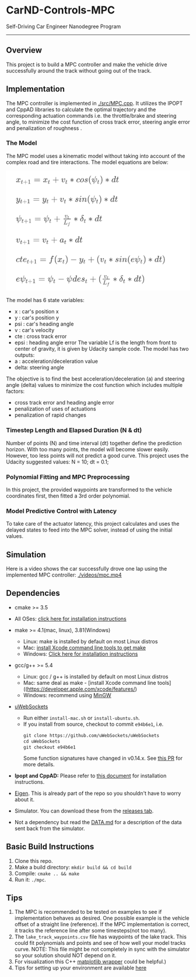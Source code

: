 # CarND-Controls-MPC
Self-Driving Car Engineer Nanodegree Program

---
## Overview
This project is to build a MPC controller and make the vehicle drive successfully around the track without going out of the track.


[//]: # (Image References)

[image1]: ./img/equations.png "Equations"

## Implementation
The MPC controller is implemented in [./src/MPC.cpp](./src/PID.cpp). It utilizes the IPOPT and CppAD libraries to calculate the optimal trajectory and the corresponding actuation commands i.e. the throttle/brake and steering angle, to minimize the cost function of cross track error, steering angle error and penalization of roughness .

### The Model
The MPC model uses a kinematic model without taking into account of the complex road and tire interactions. The model equations are below:

![Equations][image1]

The model has 6 state variables:
- x : car's position x
- y : car's position y
- psi : car's heading angle
- v : car's velocity
- cte : cross track error
- epsi : heading angle error
The variable Lf is the length from front to center of gravity, it is given by Udacity sample code.
The model has two outputs:
- a : acceleration/deceleration value
- delta: steering angle

The objective is to find the best acceleration/deceleration (a) and steering angle (delta) values to minimize the cost function which includes multiple factors:
- cross track error and heading angle error
- penalization of uses of actuations
- penalization of rapid changes

### Timestep Length and Elapsed Duration (N & dt)
Number of points (N) and time interval (dt) together define the prediction horizon. With too many points, the model will become slower easily. However, too less points will not predict a good curve. This project uses the Udacity suggested values: N = 10; dt = 0.1;

### Polynomial Fitting and MPC Preprocessing
In this project, the provided waypoints are transformed to the vehicle coordinates first, then fitted a 3rd order polynomial.

### Model Predictive Control with Latency
To take care of the actuator latency, this project calculates and uses the delayed states to feed into the MPC solver, instead of using the initial values.

## Simulation
Here is a video shows the car successfully drove one lap using the implemented MPC controller: [./videos/mpc.mp4](./videos/mpc.mp4)




## Dependencies

* cmake >= 3.5
 * All OSes: [click here for installation instructions](https://cmake.org/install/)
* make >= 4.1(mac, linux), 3.81(Windows)
  * Linux: make is installed by default on most Linux distros
  * Mac: [install Xcode command line tools to get make](https://developer.apple.com/xcode/features/)
  * Windows: [Click here for installation instructions](http://gnuwin32.sourceforge.net/packages/make.htm)
* gcc/g++ >= 5.4
  * Linux: gcc / g++ is installed by default on most Linux distros
  * Mac: same deal as make - [install Xcode command line tools]((https://developer.apple.com/xcode/features/)
  * Windows: recommend using [MinGW](http://www.mingw.org/)
* [uWebSockets](https://github.com/uWebSockets/uWebSockets)
  * Run either `install-mac.sh` or `install-ubuntu.sh`.
  * If you install from source, checkout to commit `e94b6e1`, i.e.
    ```
    git clone https://github.com/uWebSockets/uWebSockets
    cd uWebSockets
    git checkout e94b6e1
    ```
    Some function signatures have changed in v0.14.x. See [this PR](https://github.com/udacity/CarND-MPC-Project/pull/3) for more details.

* **Ipopt and CppAD:** Please refer to [this document](https://github.com/udacity/CarND-MPC-Project/blob/master/install_Ipopt_CppAD.md) for installation instructions.
* [Eigen](http://eigen.tuxfamily.org/index.php?title=Main_Page). This is already part of the repo so you shouldn't have to worry about it.
* Simulator. You can download these from the [releases tab](https://github.com/udacity/self-driving-car-sim/releases).
* Not a dependency but read the [DATA.md](./DATA.md) for a description of the data sent back from the simulator.


## Basic Build Instructions

1. Clone this repo.
2. Make a build directory: `mkdir build && cd build`
3. Compile: `cmake .. && make`
4. Run it: `./mpc`.


## Tips

1. The MPC is recommended to be tested on examples to see if implementation behaves as desired. One possible example
is the vehicle offset of a straight line (reference). If the MPC implementation is correct, it tracks the reference line after some timesteps(not too many).
2. The `lake_track_waypoints.csv` file has waypoints of the lake track. This could fit polynomials and points and see of how well your model tracks curve. NOTE: This file might be not completely in sync with the simulator so your solution should NOT depend on it.
3. For visualization this C++ [matplotlib wrapper](https://github.com/lava/matplotlib-cpp) could be helpful.)
4.  Tips for setting up your environment are available [here](https://classroom.udacity.com/nanodegrees/nd013/parts/40f38239-66b6-46ec-ae68-03afd8a601c8/modules/0949fca6-b379-42af-a919-ee50aa304e6a/lessons/f758c44c-5e40-4e01-93b5-1a82aa4e044f/concepts/23d376c7-0195-4276-bdf0-e02f1f3c665d)
